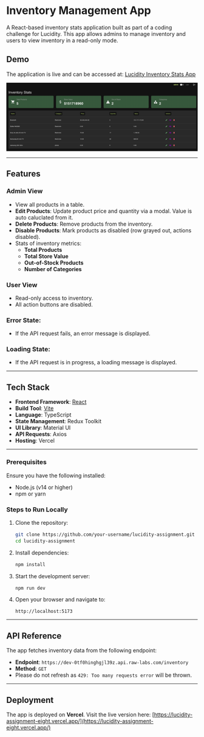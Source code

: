 # Inventory Management App

A React-based inventory stats application built as part of a coding challenge for Lucidity. This app allows admins to manage inventory and users to view inventory in a read-only mode.

## Demo

The application is live and can be accessed at:
[Lucidity Inventory Stats App](https://lucidity-assignment-eight.vercel.app/)

![Lucidity Inventory Stats App](./public/lucidity-inventory-stats.png)

---

## Features

### Admin View

- View all products in a table.
- **Edit Products**: Update product price and quantity via a modal. Value is auto caluclated from it.
- **Delete Products**: Remove products from the inventory.
- **Disable Products**: Mark products as disabled (row grayed out, actions disabled).
- Stats of inventory metrics:
  - **Total Products**
  - **Total Store Value**
  - **Out-of-Stock Products**
  - **Number of Categories**

### User View

- Read-only access to inventory.
- All action buttons are disabled.

### Error State:

- If the API request fails, an error message is displayed.

### Loading State:

- If the API request is in progress, a loading message is displayed.

---

## Tech Stack

- **Frontend Framework**: [React](https://reactjs.org/)
- **Build Tool**: [Vite](https://vitejs.dev/)
- **Language**: TypeScript
- **State Management**: Redux Toolkit
- **UI Library**: Material UI
- **API Requests**: Axios
- **Hosting**: Vercel

---

### Prerequisites

Ensure you have the following installed:

- Node.js (v14 or higher)
- npm or yarn

### Steps to Run Locally

1. Clone the repository:
   ```bash
   git clone https://github.com/your-username/lucidity-assignment.git
   cd lucidity-assignment
   ```
2. Install dependencies:
   ```bash
   npm install
   ```
3. Start the development server:
   ```bash
   npm run dev
   ```
4. Open your browser and navigate to:
   ```
   http://localhost:5173
   ```

---

## API Reference

The app fetches inventory data from the following endpoint:

- **Endpoint**: `https://dev-0tf0hinghgjl39z.api.raw-labs.com/inventory`
- **Method**: `GET`
- Please do not refresh as `429: Too many requests error` will be thrown.

---

## Deployment

The app is deployed on **Vercel**. Visit the live version here:
[https://lucidity-assignment-eight.vercel.app/](https://lucidity-assignment-eight.vercel.app/)
